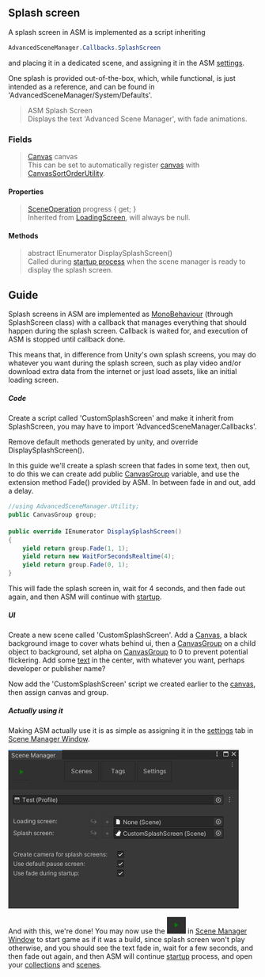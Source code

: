 ## Splash screen
A splash screen in ASM is implemented as a script inheriting
```csharp
AdvancedSceneManager.Callbacks.SplashScreen
```
and placing it in a dedicated scene, and assigning it in the ASM [settings](SceneManagerWindow.md#settings).

One splash is provided out-of-the-box, which, while functional, is just intended as a reference, and can be found in 'AdvancedSceneManager/System/Defaults'.

> ASM Splash Screen\
Displays the text 'Advanced Scene Manager', with fade animations.

### Fields

> [Canvas](https://docs.unity3d.com/Packages/com.unity.ugui@1.0/manual/class-Canvas.html) canvas\
This can be set to automatically register [canvas](https://docs.unity3d.com/Packages/com.unity.ugui@1.0/manual/class-Canvas.html) with [CanvasSortOrderUtility](CanvasSortOrderUtility.md).

#### Properties

> [SceneOperation](SceneOperation.md) progress { get; }\
Inherited from [LoadingScreen](LoadingScreen.md), will always be null.

#### Methods

> abstract IEnumerator DisplaySplashScreen()\
Called during [startup process](SceneManager.md#runtime) when the scene manager is ready to display the splash screen.

## Guide
Splash screens in ASM are implemented as [MonoBehaviour](https://docs.unity3d.com/ScriptReference/MonoBehaviour.html) (through SplashScreen class) with a callback that manages everything that should happen during the splash screen. Callback is waited for, and execution of ASM is stopped until callback done.

This means that, in difference from Unity's own splash screens, you may do whatever you want during the splash screen, such as play video and/or download extra data from the internet or just load assets, like an initial loading screen.

##### Code

Create a script called 'CustomSplashScreen' and make it inherit from SplashScreen, you may have to import 'AdvancedSceneManager.Callbacks'.

Remove default methods generated by unity, and override DisplaySplashScreen().

In this guide we'll create a splash screen that fades in some text, then out, to do this we can create add public [CanvasGroup](https://docs.unity3d.com/Packages/com.unity.ugui@1.0/manual/class-CanvasGroup.html) variable, and use the extension method Fade() provided by ASM. In between fade in and out, add a delay.

```csharp
//using AdvancedSceneManager.Utility;
public CanvasGroup group;

public override IEnumerator DisplaySplashScreen()
{
    yield return group.Fade(1, 1);
    yield return new WaitForSecondsRealtime(4);
    yield return group.Fade(0, 1);
}
```

This will fade the splash screen in, wait for 4 seconds, and then fade out again, and then ASM will continue with [startup](SceneManager.md#runtime).

##### UI

Create a new scene called 'CustomSplashScreen'. Add a [Canvas](https://docs.unity3d.com/Packages/com.unity.ugui@1.0/manual/UICanvas.html), a black background image to cover whats behind ui, then a [CanvasGroup](https://docs.unity3d.com/Packages/com.unity.ugui@1.0/manual/class-CanvasGroup.html) on a child object to background, set alpha on [CanvasGroup](https://docs.unity3d.com/Packages/com.unity.ugui@1.0/manual/class-CanvasGroup.html) to 0 to prevent potential flickering. Add some [text](https://docs.unity3d.com/Packages/com.unity.ugui@1.0/manual/script-Text.html) in the center, with whatever you want, perhaps developer or publisher name?

Now add the 'CustomSplashScreen' script we created earlier to the [canvas](https://docs.unity3d.com/Packages/com.unity.ugui@1.0/manual/UICanvas.html), then assign canvas and group.

##### Actually using it
Making ASM actually use it is as simple as assigning it in the [settings](SceneManagerWindow.md#settings) tab in [Scene Manager Window](SceneManagerWindow.md).

![](image/settings-splashscreen.png)

And with this, we're done! You may now use the ![](image/play.png) in [Scene Manager Window](SceneManagerWindow.md) to start game as if it was a build, since splash screen won't play otherwise, and you should see the text fade in, wait for a few seconds, and then fade out again, and then ASM will continue [startup](SceneManager.md#runtime) process, and open your [collections](SceneCollection.md) and [scenes](Scene.md).
